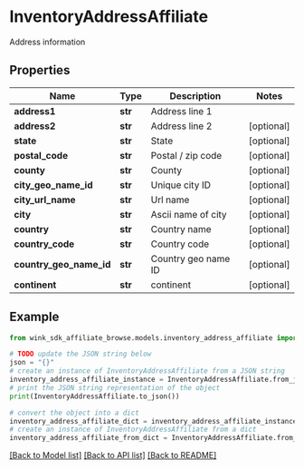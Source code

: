 # InventoryAddressAffiliate

Address information

## Properties

Name | Type | Description | Notes
------------ | ------------- | ------------- | -------------
**address1** | **str** | Address line 1 | 
**address2** | **str** | Address line 2 | [optional] 
**state** | **str** | State | [optional] 
**postal_code** | **str** | Postal / zip code | [optional] 
**county** | **str** | County | [optional] 
**city_geo_name_id** | **str** | Unique city ID | [optional] 
**city_url_name** | **str** | Url name | [optional] 
**city** | **str** | Ascii name of city | [optional] 
**country** | **str** | Country name | [optional] 
**country_code** | **str** | Country code | [optional] 
**country_geo_name_id** | **str** | Country geo name ID | [optional] 
**continent** | **str** | continent | [optional] 

## Example

```python
from wink_sdk_affiliate_browse.models.inventory_address_affiliate import InventoryAddressAffiliate

# TODO update the JSON string below
json = "{}"
# create an instance of InventoryAddressAffiliate from a JSON string
inventory_address_affiliate_instance = InventoryAddressAffiliate.from_json(json)
# print the JSON string representation of the object
print(InventoryAddressAffiliate.to_json())

# convert the object into a dict
inventory_address_affiliate_dict = inventory_address_affiliate_instance.to_dict()
# create an instance of InventoryAddressAffiliate from a dict
inventory_address_affiliate_from_dict = InventoryAddressAffiliate.from_dict(inventory_address_affiliate_dict)
```
[[Back to Model list]](../README.md#documentation-for-models) [[Back to API list]](../README.md#documentation-for-api-endpoints) [[Back to README]](../README.md)


